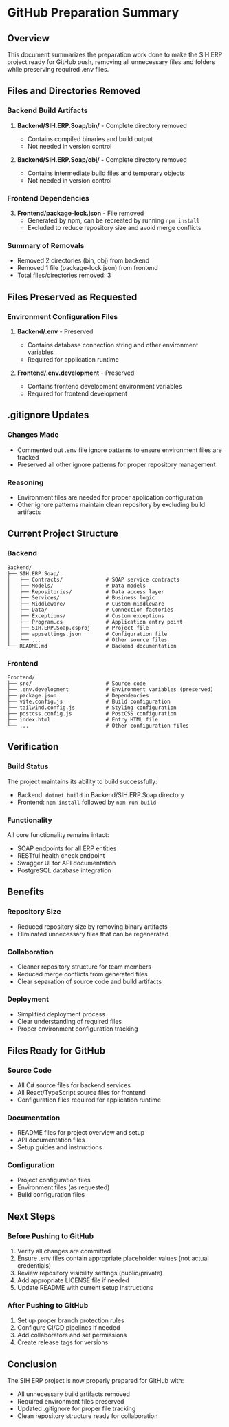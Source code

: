 # GitHub Preparation Summary

## Overview
This document summarizes the preparation work done to make the SIH ERP project ready for GitHub push, removing all unnecessary files and folders while preserving required .env files.

## Files and Directories Removed

### Backend Build Artifacts
1. **Backend/SIH.ERP.Soap/bin/** - Complete directory removed
   - Contains compiled binaries and build output
   - Not needed in version control

2. **Backend/SIH.ERP.Soap/obj/** - Complete directory removed
   - Contains intermediate build files and temporary objects
   - Not needed in version control

### Frontend Dependencies
3. **Frontend/package-lock.json** - File removed
   - Generated by npm, can be recreated by running `npm install`
   - Excluded to reduce repository size and avoid merge conflicts

### Summary of Removals
- Removed 2 directories (bin, obj) from backend
- Removed 1 file (package-lock.json) from frontend
- Total files/directories removed: 3

## Files Preserved as Requested

### Environment Configuration Files
1. **Backend/.env** - Preserved
   - Contains database connection string and other environment variables
   - Required for application runtime

2. **Frontend/.env.development** - Preserved
   - Contains frontend development environment variables
   - Required for frontend development

## .gitignore Updates

### Changes Made
- Commented out .env file ignore patterns to ensure environment files are tracked
- Preserved all other ignore patterns for proper repository management

### Reasoning
- Environment files are needed for proper application configuration
- Other ignore patterns maintain clean repository by excluding build artifacts

## Current Project Structure

### Backend
```
Backend/
├── SIH.ERP.Soap/
│   ├── Contracts/              # SOAP service contracts
│   ├── Models/                 # Data models
│   ├── Repositories/           # Data access layer
│   ├── Services/               # Business logic
│   ├── Middleware/             # Custom middleware
│   ├── Data/                   # Connection factories
│   ├── Exceptions/             # Custom exceptions
│   ├── Program.cs              # Application entry point
│   ├── SIH.ERP.Soap.csproj     # Project file
│   ├── appsettings.json        # Configuration file
│   └── ...                     # Other source files
└── README.md                   # Backend documentation
```

### Frontend
```
Frontend/
├── src/                        # Source code
├── .env.development            # Environment variables (preserved)
├── package.json                # Dependencies
├── vite.config.js              # Build configuration
├── tailwind.config.js          # Styling configuration
├── postcss.config.js           # PostCSS configuration
├── index.html                  # Entry HTML file
└── ...                         # Other configuration files
```

## Verification

### Build Status
The project maintains its ability to build successfully:
- Backend: `dotnet build` in Backend/SIH.ERP.Soap directory
- Frontend: `npm install` followed by `npm run build`

### Functionality
All core functionality remains intact:
- SOAP endpoints for all ERP entities
- RESTful health check endpoint
- Swagger UI for API documentation
- PostgreSQL database integration

## Benefits

### Repository Size
- Reduced repository size by removing binary artifacts
- Eliminated unnecessary files that can be regenerated

### Collaboration
- Cleaner repository structure for team members
- Reduced merge conflicts from generated files
- Clear separation of source code and build artifacts

### Deployment
- Simplified deployment process
- Clear understanding of required files
- Proper environment configuration tracking

## Files Ready for GitHub

### Source Code
- All C# source files for backend services
- All React/TypeScript source files for frontend
- Configuration files required for application runtime

### Documentation
- README files for project overview and setup
- API documentation files
- Setup guides and instructions

### Configuration
- Project configuration files
- Environment files (as requested)
- Build configuration files

## Next Steps

### Before Pushing to GitHub
1. Verify all changes are committed
2. Ensure .env files contain appropriate placeholder values (not actual credentials)
3. Review repository visibility settings (public/private)
4. Add appropriate LICENSE file if needed
5. Update README with current setup instructions

### After Pushing to GitHub
1. Set up proper branch protection rules
2. Configure CI/CD pipelines if needed
3. Add collaborators and set permissions
4. Create release tags for versions

## Conclusion

The SIH ERP project is now properly prepared for GitHub with:
- All unnecessary build artifacts removed
- Required environment files preserved
- Updated .gitignore for proper file tracking
- Clean repository structure ready for collaboration